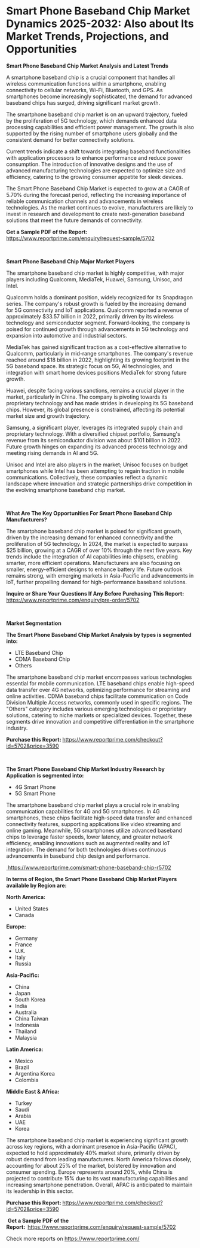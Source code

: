 <p><h1>Smart Phone Baseband Chip Market Dynamics 2025-2032: Also about Its Market Trends, Projections, and Opportunities</h1></p><p><strong>Smart Phone Baseband Chip Market Analysis and Latest Trends</strong></p>
<p><p>A smartphone baseband chip is a crucial component that handles all wireless communication functions within a smartphone, enabling connectivity to cellular networks, Wi-Fi, Bluetooth, and GPS. As smartphones become increasingly sophisticated, the demand for advanced baseband chips has surged, driving significant market growth.</p><p>The smartphone baseband chip market is on an upward trajectory, fueled by the proliferation of 5G technology, which demands enhanced data processing capabilities and efficient power management. The growth is also supported by the rising number of smartphone users globally and the consistent demand for better connectivity solutions.</p><p>Current trends indicate a shift towards integrating baseband functionalities with application processors to enhance performance and reduce power consumption. The introduction of innovative designs and the use of advanced manufacturing technologies are expected to optimize size and efficiency, catering to the growing consumer appetite for sleek devices.</p><p>The Smart Phone Baseband Chip Market is expected to grow at a CAGR of 5.70% during the forecast period, reflecting the increasing importance of reliable communication channels and advancements in wireless technologies. As the market continues to evolve, manufacturers are likely to invest in research and development to create next-generation baseband solutions that meet the future demands of connectivity.</p></p>
<p><strong>Get a Sample PDF of the Report:&nbsp;</strong> <a href="https://www.reportprime.com/enquiry/request-sample/5702?utm_campaign=3538&utm_medium=2&utm_source=Github&utm_content=ia&utm_term=19032025&utm_id=smart-phone-baseband-chip">https://www.reportprime.com/enquiry/request-sample/5702</a></p>
<p>&nbsp;</p>
<p><strong>Smart Phone Baseband Chip Major Market Players</strong></p>
<p><p>The smartphone baseband chip market is highly competitive, with major players including Qualcomm, MediaTek, Huawei, Samsung, Unisoc, and Intel. </p><p>Qualcomm holds a dominant position, widely recognized for its Snapdragon series. The company's robust growth is fueled by the increasing demand for 5G connectivity and IoT applications. Qualcomm reported a revenue of approximately $33.57 billion in 2022, primarily driven by its wireless technology and semiconductor segment. Forward-looking, the company is poised for continued growth through advancements in 5G technology and expansion into automotive and industrial sectors.</p><p>MediaTek has gained significant traction as a cost-effective alternative to Qualcomm, particularly in mid-range smartphones. The company's revenue reached around $18 billion in 2022, highlighting its growing footprint in the 5G baseband space. Its strategic focus on 5G, AI technologies, and integration with smart home devices positions MediaTek for strong future growth.</p><p>Huawei, despite facing various sanctions, remains a crucial player in the market, particularly in China. The company is pivoting towards its proprietary technology and has made strides in developing its 5G baseband chips. However, its global presence is constrained, affecting its potential market size and growth trajectory.</p><p>Samsung, a significant player, leverages its integrated supply chain and proprietary technology. With a diversified chipset portfolio, Samsung's revenue from its semiconductor division was about $101 billion in 2022. Future growth hinges on expanding its advanced process technology and meeting rising demands in AI and 5G.</p><p>Unisoc and Intel are also players in the market; Unisoc focuses on budget smartphones while Intel has been attempting to regain traction in mobile communications. Collectively, these companies reflect a dynamic landscape where innovation and strategic partnerships drive competition in the evolving smartphone baseband chip market.</p></p>
<p>&nbsp;</p>
<p><strong>What Are The Key Opportunities For Smart Phone Baseband Chip Manufacturers?</strong></p>
<p><p>The smartphone baseband chip market is poised for significant growth, driven by the increasing demand for enhanced connectivity and the proliferation of 5G technology. In 2024, the market is expected to surpass $25 billion, growing at a CAGR of over 10% through the next five years. Key trends include the integration of AI capabilities into chipsets, enabling smarter, more efficient operations. Manufacturers are also focusing on smaller, energy-efficient designs to enhance battery life. Future outlook remains strong, with emerging markets in Asia-Pacific and advancements in IoT, further propelling demand for high-performance baseband solutions.</p></p>
<p><strong>Inquire or Share Your Questions If Any Before Purchasing This Report:</strong> <a href="https://www.reportprime.com/enquiry/pre-order/5702?utm_campaign=3538&utm_medium=2&utm_source=Github&utm_content=ia&utm_term=19032025&utm_id=smart-phone-baseband-chip">https://www.reportprime.com/enquiry/pre-order/5702</a></p>
<p>&nbsp;</p>
<p><strong>Market Segmentation</strong></p>
<p><strong>The Smart Phone Baseband Chip Market Analysis by types is segmented into:</strong></p>
<p><ul><li>LTE Baseband Chip</li><li>CDMA Baseband Chip</li><li>Others</li></ul></p>
<p><p>The smartphone baseband chip market encompasses various technologies essential for mobile communication. LTE baseband chips enable high-speed data transfer over 4G networks, optimizing performance for streaming and online activities. CDMA baseband chips facilitate communication on Code Division Multiple Access networks, commonly used in specific regions. The "Others" category includes various emerging technologies or proprietary solutions, catering to niche markets or specialized devices. Together, these segments drive innovation and competitive differentiation in the smartphone industry.</p></p>
<p><strong>Purchase this Report:&nbsp;</strong><a href="https://www.reportprime.com/checkout?id=5702&price=3590&utm_campaign=3538&utm_medium=2&utm_source=Github&utm_content=ia&utm_term=19032025&utm_id=smart-phone-baseband-chip">https://www.reportprime.com/checkout?id=5702&price=3590</a></p>
<p>&nbsp;</p>
<p><strong>The Smart Phone Baseband Chip Market Industry Research by Application is segmented into:</strong></p>
<p><ul><li>4G Smart Phone</li><li>5G Smart Phone</li></ul></p>
<p><p>The smartphone baseband chip market plays a crucial role in enabling communication capabilities for 4G and 5G smartphones. In 4G smartphones, these chips facilitate high-speed data transfer and enhanced connectivity features, supporting applications like video streaming and online gaming. Meanwhile, 5G smartphones utilize advanced baseband chips to leverage faster speeds, lower latency, and greater network efficiency, enabling innovations such as augmented reality and IoT integration. The demand for both technologies drives continuous advancements in baseband chip design and performance.</p></p>
<p><a href="https://www.reportprime.com/smart-phone-baseband-chip-r5702?utm_campaign=3538&utm_medium=2&utm_source=Github&utm_content=ia&utm_term=19032025&utm_id=smart-phone-baseband-chip">&nbsp;https://www.reportprime.com/smart-phone-baseband-chip-r5702</a></p>
<p><strong>In terms of Region, the Smart Phone Baseband Chip Market Players available by Region are:</strong></p>
<p>
    <p> <strong> North America: </strong>
        <ul>
            <li>United States</li>
            <li>Canada</li>
        </ul>
        </p> 
    <p> <strong> Europe: </strong>
        <ul>
            <li>Germany</li>
            <li>France</li>
            <li>U.K.</li>
            <li>Italy</li>
            <li>Russia</li>
        </ul>
        </p> 
    <p> <strong> Asia-Pacific: </strong>
        <ul>
            <li>China</li>
            <li>Japan</li>
            <li>South Korea</li>
            <li>India</li>
            <li>Australia</li>
            <li>China Taiwan</li>
            <li>Indonesia</li>
            <li>Thailand</li>
            <li>Malaysia</li>
        </ul>
        </p> 
    <p> <strong> Latin America: </strong>
        <ul>
            <li>Mexico</li>
            <li>Brazil</li>
            <li>Argentina Korea</li>
            <li>Colombia</li>
        </ul>
        </p> 
    <p> <strong> Middle East & Africa: </strong>
        <ul>
            <li>Turkey</li>
            <li>Saudi</li>
            <li>Arabia</li>
            <li>UAE</li>
            <li>Korea</li>
        </ul>
    </p>
    </p>
<p><p>The smartphone baseband chip market is experiencing significant growth across key regions, with a dominant presence in Asia-Pacific (APAC), expected to hold approximately 40% market share, primarily driven by robust demand from leading manufacturers. North America follows closely, accounting for about 25% of the market, bolstered by innovation and consumer spending. Europe represents around 20%, while China is projected to contribute 15% due to its vast manufacturing capabilities and increasing smartphone penetration. Overall, APAC is anticipated to maintain its leadership in this sector.</p></p>
<p><strong>Purchase this Report: </strong><a href="https://www.reportprime.com/checkout?id=5702&price=3590&utm_campaign=3538&utm_medium=2&utm_source=Github&utm_content=ia&utm_term=19032025&utm_id=smart-phone-baseband-chip">https://www.reportprime.com/checkout?id=5702&price=3590</a></p>
<p>&nbsp;<strong>Get a Sample PDF of the Report:&nbsp;&nbsp;</strong><a href="https://www.reportprime.com/enquiry/request-sample/5702?utm_campaign=3538&utm_medium=2&utm_source=Github&utm_content=ia&utm_term=19032025&utm_id=smart-phone-baseband-chip">https://www.reportprime.com/enquiry/request-sample/5702</a></p>
<p><strong></strong></p>
<p>Check more reports on <a href="https://www.reportprime.com/?utm_campaign=3538&utm_medium=2&utm_source=Github&utm_content=ia&utm_term=19032025&utm_id=smart-phone-baseband-chip">https://www.reportprime.com/</a></p>